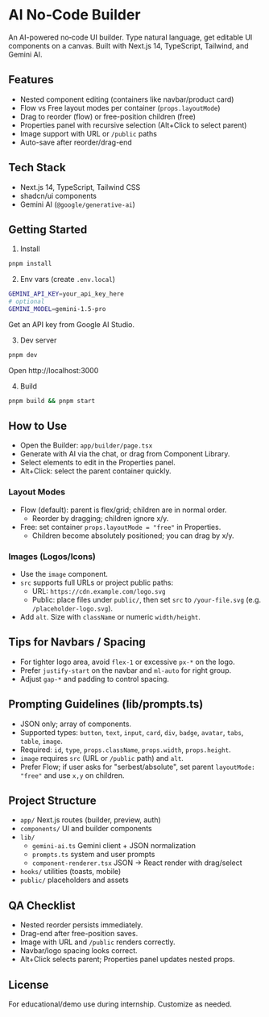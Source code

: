 # AI No‑Code Builder

An AI-powered no‑code UI builder. Type natural language, get editable UI components on a canvas. Built with Next.js 14, TypeScript, Tailwind, and Gemini AI.

## Features
- Nested component editing (containers like navbar/product card)
- Flow vs Free layout modes per container (`props.layoutMode`)
- Drag to reorder (flow) or free-position children (free)
- Properties panel with recursive selection (Alt+Click to select parent)
- Image support with URL or `/public` paths
- Auto-save after reorder/drag-end

## Tech Stack
- Next.js 14, TypeScript, Tailwind CSS
- shadcn/ui components
- Gemini AI (`@google/generative-ai`)

## Getting Started
1) Install
```bash
pnpm install
```

2) Env vars (create `.env.local`)
```bash
GEMINI_API_KEY=your_api_key_here
# optional
GEMINI_MODEL=gemini-1.5-pro
```
Get an API key from Google AI Studio.

3) Dev server
```bash
pnpm dev
```
Open http://localhost:3000

4) Build
```bash
pnpm build && pnpm start
```

## How to Use
- Open the Builder: `app/builder/page.tsx`
- Generate with AI via the chat, or drag from Component Library.
- Select elements to edit in the Properties panel.
- Alt+Click: select the parent container quickly.

### Layout Modes
- Flow (default): parent is flex/grid; children are in normal order.
  - Reorder by dragging; children ignore x/y.
- Free: set container `props.layoutMode = "free"` in Properties.
  - Children become absolutely positioned; you can drag by x/y.

### Images (Logos/Icons)
- Use the `image` component.
- `src` supports full URLs or project public paths:
  - URL: `https://cdn.example.com/logo.svg`
  - Public: place files under `public/`, then set `src` to `/your-file.svg` (e.g. `/placeholder-logo.svg`).
- Add `alt`. Size with `className` or numeric `width/height`.

## Tips for Navbars / Spacing
- For tighter logo area, avoid `flex-1` or excessive `px-*` on the logo.
- Prefer `justify-start` on the navbar and `ml-auto` for right group.
- Adjust `gap-*` and padding to control spacing.

## Prompting Guidelines (lib/prompts.ts)
- JSON only; array of components.
- Supported types: `button`, `text`, `input`, `card`, `div`, `badge`, `avatar`, `tabs`, `table`, `image`.
- Required: `id`, `type`, `props.className`, `props.width`, `props.height`.
- `image` requires `src` (URL or `/public` path) and `alt`.
- Prefer Flow; if user asks for "serbest/absolute", set parent `layoutMode: "free"` and use `x,y` on children.

## Project Structure
- `app/` Next.js routes (builder, preview, auth)
- `components/` UI and builder components
- `lib/`
  - `gemini-ai.ts` Gemini client + JSON normalization
  - `prompts.ts` system and user prompts
  - `component-renderer.tsx` JSON → React render with drag/select
- `hooks/` utilities (toasts, mobile)
- `public/` placeholders and assets

## QA Checklist
- Nested reorder persists immediately.
- Drag-end after free-position saves.
- Image with URL and `/public` renders correctly.
- Navbar/logo spacing looks correct.
- Alt+Click selects parent; Properties panel updates nested props.

## License
For educational/demo use during internship. Customize as needed.
